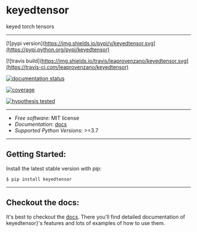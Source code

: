 # keyedtensor

keyed torch tensors

----
[![pypi version](https://img.shields.io/pypi/v/keyedtensor.svg](https://pypi.python.org/pypi/keyedtensor)

[![travis build](https://img.shields.io/travis/leaprovenzano/keyedtensor.svg](https://travis-ci.com/leaprovenzano/keyedtensor)

[![documentation status](https://keyedtensor.readthedocs.io/en/latest/?badge=latest)](https://readthedocs.org/projects/keyedtensor/badge/?version=latest)

[![coverage](https://codecov.io/gh/leaprovenzano/keyedtensor/branch/master/graph/badge.svg)](https://codecov.io/gh/leaprovenzano/keyedtensor/branch/master/graph/badge.svg)

[![hypothesis tested](https://img.shields.io/badge/hypothesis-tested-brightgreen.svg)](https://hypothesis.readthedocs.io)

------------------------------------------------------------------------

-   *Free software*: MIT license
-   *Documentation*: [docs](https://keyedtensor.readthedocs.io)
-   *Supported Python Versions*: >=3.7

------------------------------------------------------------------------


## Getting Started:


Install the latest stable version with pip:

    $ pip install keyedtensor

---

## Checkout the docs:

It's best to checkout the [docs](https://keyedtensor.readthedocs.io). There you'll find detailed
documentation of keyedtensor}'s features and lots of examples of how to
use them.

